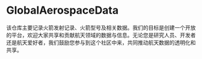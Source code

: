 # GlobalAerospaceData
该仓库主要记录火箭发射记录、火箭型号及相关数据。我们的目标是创建一个开放的平台，欢迎大家共享和贡献航天领域的数据与信息。无论您是研究人员、开发者还是航天爱好者，我们鼓励您参与到这个社区中来，共同推动航天数据的透明化和共享。
